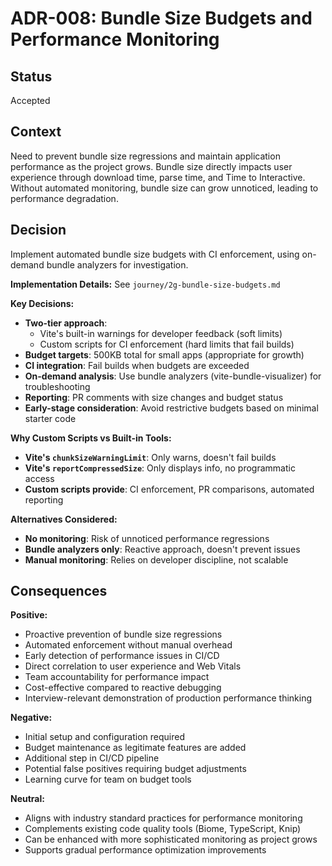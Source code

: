 # ADR-008: Bundle Size Budgets and Performance Monitoring

## Status
Accepted

## Context
Need to prevent bundle size regressions and maintain application performance as the project grows. Bundle size directly impacts user experience through download time, parse time, and Time to Interactive. Without automated monitoring, bundle size can grow unnoticed, leading to performance degradation.

## Decision
Implement automated bundle size budgets with CI enforcement, using on-demand bundle analyzers for investigation.

**Implementation Details:** See `journey/2g-bundle-size-budgets.md`

**Key Decisions:**
- **Two-tier approach**: 
  - Vite's built-in warnings for developer feedback (soft limits)
  - Custom scripts for CI enforcement (hard limits that fail builds)
- **Budget targets**: 500KB total for small apps (appropriate for growth)
- **CI integration**: Fail builds when budgets are exceeded
- **On-demand analysis**: Use bundle analyzers (vite-bundle-visualizer) for troubleshooting
- **Reporting**: PR comments with size changes and budget status
- **Early-stage consideration**: Avoid restrictive budgets based on minimal starter code

**Why Custom Scripts vs Built-in Tools:**
- **Vite's `chunkSizeWarningLimit`**: Only warns, doesn't fail builds
- **Vite's `reportCompressedSize`**: Only displays info, no programmatic access
- **Custom scripts provide**: CI enforcement, PR comparisons, automated reporting

**Alternatives Considered:**
- **No monitoring**: Risk of unnoticed performance regressions
- **Bundle analyzers only**: Reactive approach, doesn't prevent issues
- **Manual monitoring**: Relies on developer discipline, not scalable

## Consequences

**Positive:**
- Proactive prevention of bundle size regressions
- Automated enforcement without manual overhead
- Early detection of performance issues in CI/CD
- Direct correlation to user experience and Web Vitals
- Team accountability for performance impact
- Cost-effective compared to reactive debugging
- Interview-relevant demonstration of production performance thinking

**Negative:**
- Initial setup and configuration required
- Budget maintenance as legitimate features are added
- Additional step in CI/CD pipeline
- Potential false positives requiring budget adjustments
- Learning curve for team on budget tools

**Neutral:**
- Aligns with industry standard practices for performance monitoring
- Complements existing code quality tools (Biome, TypeScript, Knip)
- Can be enhanced with more sophisticated monitoring as project grows
- Supports gradual performance optimization improvements